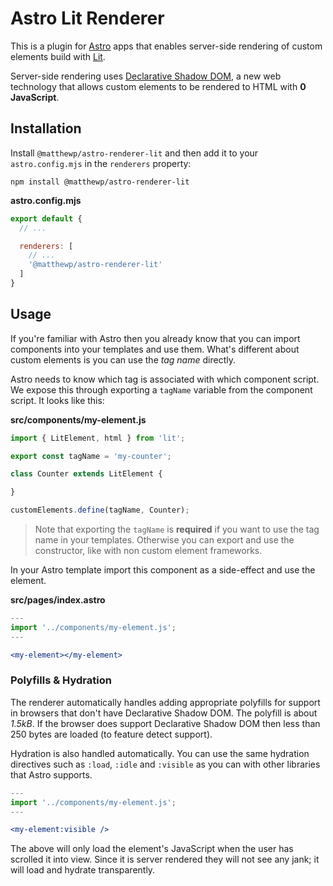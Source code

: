 # Astro Lit Renderer

This is a plugin for [Astro](https://astro.build/) apps that enables server-side rendering of custom elements build with [Lit](https://lit.dev/).

Server-side rendering uses [Declarative Shadow DOM](https://web.dev/declarative-shadow-dom/), a new web technology that allows custom elements to be rendered to HTML with __0 JavaScript__.

## Installation

Install `@matthewp/astro-renderer-lit` and then add it to your `astro.config.mjs` in the `renderers` property:

```
npm install @matthewp/astro-renderer-lit
```

__astro.config.mjs__

```js
export default {
  // ...

  renderers: [
    // ...
    '@matthewp/astro-renderer-lit'
  ]
}
```

## Usage

If you're familiar with Astro then you already know that you can import components into your templates and use them. What's different about custom elements is you can use the *tag name* directly.

Astro needs to know which tag is associated with which component script. We expose this through exporting a `tagName` variable from the component script. It looks like this:

__src/components/my-element.js__

```js
import { LitElement, html } from 'lit';

export const tagName = 'my-counter';

class Counter extends LitElement {

}

customElements.define(tagName, Counter);
```

> Note that exporting the `tagName` is __required__ if you want to use the tag name in your templates. Otherwise you can export and use the constructor, like with non custom element frameworks.

In your Astro template import this component as a side-effect and use the element.

__src/pages/index.astro__

```jsx
---
import '../components/my-element.js';
---

<my-element></my-element>
```

### Polyfills & Hydration

The renderer automatically handles adding appropriate polyfills for support in browsers that don't have Declarative Shadow DOM. The polyfill is about *1.5kB*. If the browser does support Declarative Shadow DOM then less than 250 bytes are loaded (to feature detect support).

Hydration is also handled automatically. You can use the same hydration directives such as `:load`, `:idle` and `:visible` as you can with other libraries that Astro supports.

```jsx
---
import '../components/my-element.js';
---

<my-element:visible />
```

The above will only load the element's JavaScript when the user has scrolled it into view. Since it is server rendered they will not see any jank; it will load and hydrate transparently.
